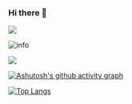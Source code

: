 ### Hi there 👋

<!--
**Hymilex/Hymilex** is a ✨ _special_ ✨ repository because its `README.md` (this file) appears on your GitHub profile.

Here are some ideas to get you started:

- 🔭 I’m currently working on ...
- 🌱 I’m currently learning ...
- 👯 I’m looking to collaborate on ...
- 🤔 I’m looking for help with ...
- 💬 Ask me about ...
- 📫 How to reach me: ...
- 😄 Pronouns: ...
- ⚡ Fun fact: ...
-->

![](http://antzuhl.cn:4000/get/@Simon.readme)

![info](https://github-readme-stats.vercel.app/api?username=Hymilex&show_icons=true&count_private=true&hide=prs&theme=radical)

![](https://visitor-badge.glitch.me/badge?page_id=Hymilex.readme)

[![Ashutosh's github activity graph](https://activity-graph.herokuapp.com/graph?username=Hymilex&theme=react-dark)](https://github.com/ashutosh00710/github-readme-activity-graph)


[![Top Langs](https://github-readme-stats.vercel.app/api/top-langs/?username=Hymilex&layout=compact)](https://github.com/anuraghazra/github-readme-stats)
